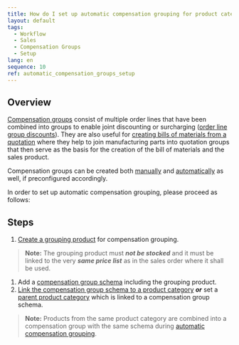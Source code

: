 ```yaml
---
title: How do I set up automatic compensation grouping for product categories?
layout: default
tags:
  - Workflow
  - Sales
  - Compensation Groups
  - Setup
lang: en
sequence: 10
ref: automatic_compensation_groups_setup
---
```


## Overview
[Compensation groups](Discount_types_in_metasfresh) consist of multiple order lines that have been combined into groups to enable joint discounting or surcharging ([order line group discounts](Order_line_group_discount)). They are also useful for [creating bills of materials from a quotation](Create_BOM_upon_SO_generation) where they help to join manufacturing parts into quotation groups that then serve as the basis for the creation of the bill of materials and the sales product.

Compensation groups can be created both [manually](Create_manual_compensation_groups) and [automatically](Create_automatic_compensation_groups) as well, if preconfigured accordingly.

In order to set up automatic compensation grouping, please proceed as follows:

## Steps
1. [Create a grouping product](Add_grouping_product) for compensation grouping.
 >**Note:** The grouping product must ***not be stocked*** and it must be linked to the very ***same price list*** as in the sales order where it shall be used.

1. Add a [compensation group schema](Create_compensation_group_schema) including the grouping product.
1. [Link the compensation group schema to a product category](Compensation_group_schema_product_category) ***or*** set a [parent product category](ParentProductCategory) which is linked to a compensation group schema.
 >**Note:** Products from the same product category are combined into a compensation group with the same schema during [automatic compensation grouping](Create_automatic_compensation_groups).

